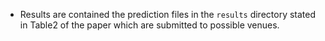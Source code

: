 * Results are contained the prediction files in the `results` directory stated in Table2 of the paper which are submitted to possible venues.